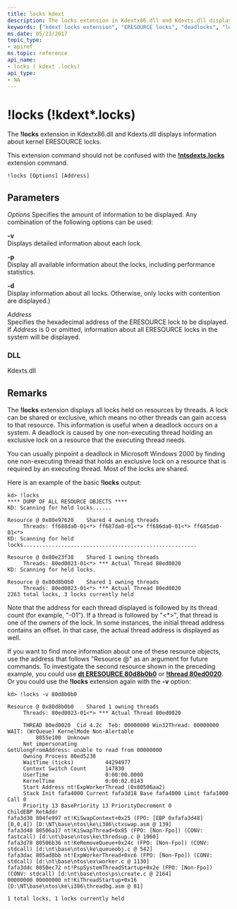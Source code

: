 ```yaml
---
title: locks kdext
description: The locks extension in Kdextx86.dll and Kdexts.dll displays information about kernel ERESOURCE locks.
keywords: ["kdext locks extension", "ERESOURCE locks", "deadlocks", "locks  kdext .locks Windows Debugging"]
ms.date: 05/23/2017
topic_type:
- apiref
ms.topic: reference
api_name:
- locks ( kdext .locks)
api_type:
- NA
---
```


# !locks (!kdext\*.locks)


The **!locks** extension in Kdextx86.dll and Kdexts.dll displays information about kernel ERESOURCE locks.

This extension command should not be confused with the [**!ntsdexts.locks**](-locks---ntsdexts-locks-.md) extension command.

```dbgcmd
!locks [Options] [Address]
```

## <span id="ddk__kdext__locks_dbg"></span><span id="DDK__KDEXT__LOCKS_DBG"></span>Parameters


*Options*
Specifies the amount of information to be displayed. Any combination of the following options can be used:

<span id="-v"></span><span id="-V"></span>**-v**  
Displays detailed information about each lock.

<span id="-p"></span><span id="-P"></span>**-p**  
Display all available information about the locks, including performance statistics.

<span id="-d"></span><span id="-D"></span>**-d**  
Display information about all locks. Otherwise, only locks with contention are displayed.)

<span id="_______Address______"></span><span id="_______address______"></span><span id="_______ADDRESS______"></span> *Address*   
Specifies the hexadecimal address of the ERESOURCE lock to be displayed. If *Address* is 0 or omitted, information about all ERESOURCE locks in the system will be displayed.

### DLL

Kdexts.dll

 

## Remarks

The **!locks** extension displays all locks held on resources by threads. A lock can be shared or exclusive, which means no other threads can gain access to that resource. This information is useful when a deadlock occurs on a system. A deadlock is caused by one non-executing thread holding an exclusive lock on a resource that the executing thread needs.

You can usually pinpoint a deadlock in Microsoft Windows 2000 by finding one non-executing thread that holds an exclusive lock on a resource that is required by an executing thread. Most of the locks are shared.

Here is an example of the basic **!locks** output:

```dbgcmd
kd> !locks
**** DUMP OF ALL RESOURCE OBJECTS ****
KD: Scanning for held locks......

Resource @ 0x80e97620    Shared 4 owning threads
     Threads: ff688da0-01<*> ff687da0-01<*> ff686da0-01<*> ff685da0-01<*> 
KD: Scanning for held locks.......................................................

Resource @ 0x80e23f38    Shared 1 owning threads
     Threads: 80ed0023-01<*> *** Actual Thread 80ed0020
KD: Scanning for held locks.

Resource @ 0x80d8b0b0    Shared 1 owning threads
     Threads: 80ed0023-01<*> *** Actual Thread 80ed0020
2263 total locks, 3 locks currently held
```

Note that the address for each thread displayed is followed by its thread count (for example, "-01"). If a thread is followed by "&lt;\*&gt;", that thread is one of the owners of the lock. In some instances, the initial thread address contains an offset. In that case, the actual thread address is displayed as well.

If you want to find more information about one of these resource objects, use the address that follows "Resource \@" as an argument for future commands. To investigate the second resource shown in the preceding example, you could use [**dt ERESOURCE 80d8b0b0**](dt--display-type-.md) or [**!thread 80ed0020**](-thread.md). Or you could use the **!locks** extension again with the **-v** option:

```dbgcmd
kd> !locks -v 80d8b0b0

Resource @ 0x80d8b0b0    Shared 1 owning threads
     Threads: 80ed0023-01<*> *** Actual Thread 80ed0020

     THREAD 80ed0020  Cid 4.2c  Teb: 00000000 Win32Thread: 00000000 WAIT: (WrQueue) KernelMode Non-Alertable
         8055e100  Unknown
     Not impersonating
GetUlongFromAddress: unable to read from 00000000
     Owning Process 80ed5238
     WaitTime (ticks)          44294977
     Context Switch Count      147830             
     UserTime                  0:00:00.0000
     KernelTime                0:00:02.0143
     Start Address nt!ExpWorkerThread (0x80506aa2)
     Stack Init fafa4000 Current fafa3d18 Base fafa4000 Limit fafa1000 Call 0
     Priority 13 BasePriority 13 PriorityDecrement 0
ChildEBP RetAddr  
fafa3d30 804fe997 nt!KiSwapContext+0x25 (FPO: [EBP 0xfafa3d48] [0,0,4]) [D:\NT\base\ntos\ke\i386\ctxswap.asm @ 139]
fafa3d48 80506a17 nt!KiSwapThread+0x85 (FPO: [Non-Fpo]) (CONV: fastcall) [d:\nt\base\ntos\ke\thredsup.c @ 1960]
fafa3d78 80506b36 nt!KeRemoveQueue+0x24c (FPO: [Non-Fpo]) (CONV: stdcall) [d:\nt\base\ntos\ke\queueobj.c @ 542]
fafa3dac 805ad8bb nt!ExpWorkerThread+0xc6 (FPO: [Non-Fpo]) (CONV: stdcall) [d:\nt\base\ntos\ex\worker.c @ 1130]
fafa3ddc 8050ec72 nt!PspSystemThreadStartup+0x2e (FPO: [Non-Fpo]) (CONV: stdcall) [d:\nt\base\ntos\ps\create.c @ 2164]
00000000 00000000 nt!KiThreadStartup+0x16 [D:\NT\base\ntos\ke\i386\threadbg.asm @ 81]

1 total locks, 1 locks currently held
```

 

 





